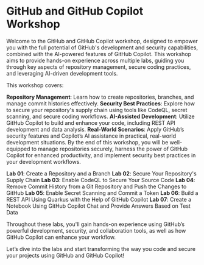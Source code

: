 # GitHub and GitHub Copilot Workshop

Welcome to the GitHub and GitHub Copilot workshop, designed to empower you with the full potential of GitHub's development and security capabilities, combined with the AI-powered features of GitHub Copilot. This workshop aims to provide hands-on experience across multiple labs, guiding you through key aspects of repository management, secure coding practices, and leveraging AI-driven development tools.

This workshop covers:

**Repository Management**: Learn how to create repositories, branches, and manage commit histories effectively.
**Security Best Practices**: Explore how to secure your repository's supply chain using tools like CodeQL, secret scanning, and secure coding workflows.
**AI-Assisted Development**: Utilize GitHub Copilot to build and enhance your code, including REST API development and data analysis.
**Real-World Scenarios**: Apply GitHub’s security features and Copilot’s AI assistance in practical, real-world development situations.
By the end of this workshop, you will be well-equipped to manage repositories securely, harness the power of GitHub Copilot for enhanced productivity, and implement security best practices in your development workflows.

**Lab 01**: Create a Repository and a Branch
**Lab 02**: Secure Your Repository's Supply Chain
**Lab 03**: Enable CodeQL to Secure Your Source Code
**Lab 04**: Remove Commit History from a Git Repository and Push the Changes to GitHub
**Lab 05**: Enable Secret Scanning and Commit a Token
**Lab 06**: Build a REST API Using Quarkus with the Help of GitHub Copilot
**Lab 07**: Create a Notebook Using GitHub Copilot Chat and Provide Answers Based on Test Data

Throughout these labs, you'll gain hands-on experience using GitHub’s powerful development, security, and collaboration tools, as well as how GitHub Copilot can enhance your workflow.

Let’s dive into the labs and start transforming the way you code and secure your projects using GitHub and GitHub Copilot!
